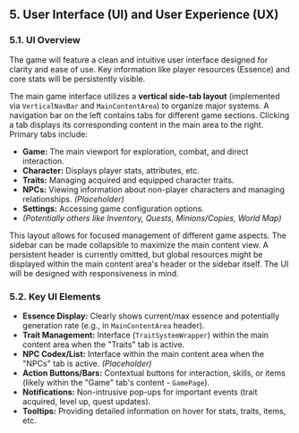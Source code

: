 <!-- ... existing sections ... -->

## 5. User Interface (UI) and User Experience (UX)

### 5.1. UI Overview

The game will feature a clean and intuitive user interface designed for clarity and ease of use. Key information like player resources (Essence) and core stats will be persistently visible.

The main game interface utilizes a **vertical side-tab layout** (implemented via `VerticalNavBar` and `MainContentArea`) to organize major systems. A navigation bar on the left contains tabs for different game sections. Clicking a tab displays its corresponding content in the main area to the right. Primary tabs include:

*   **Game:** The main viewport for exploration, combat, and direct interaction.
*   **Character:** Displays player stats, attributes, etc.
*   **Traits:** Managing acquired and equipped character traits.
*   **NPCs:** Viewing information about non-player characters and managing relationships. *(Placeholder)*
*   **Settings:** Accessing game configuration options.
*   *(Potentially others like Inventory, Quests, Minions/Copies, World Map)*

This layout allows for focused management of different game aspects. The sidebar can be made collapsible to maximize the main content view. A persistent header is currently omitted, but global resources might be displayed within the main content area's header or the sidebar itself. The UI will be designed with responsiveness in mind.

### 5.2. Key UI Elements

*   **Essence Display:** Clearly shows current/max essence and potentially generation rate (e.g., in `MainContentArea` header).
*   **Trait Management:** Interface (`TraitSystemWrapper`) within the main content area when the "Traits" tab is active.
*   **NPC Codex/List:** Interface within the main content area when the "NPCs" tab is active. *(Placeholder)*
*   **Action Buttons/Bars:** Contextual buttons for interaction, skills, or items (likely within the "Game" tab's content - `GamePage`).
*   **Notifications:** Non-intrusive pop-ups for important events (trait acquired, level up, quest updates).
*   **Tooltips:** Providing detailed information on hover for stats, traits, items, etc.

<!-- ... existing sections ... -->
